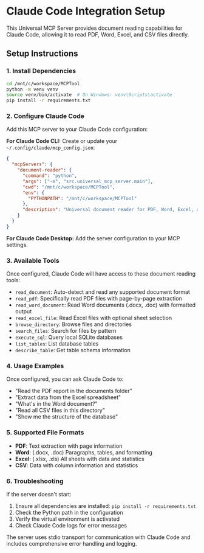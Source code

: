 # Claude Code Integration Setup

This Universal MCP Server provides document reading capabilities for Claude Code, allowing it to read PDF, Word, Excel, and CSV files directly.

## Setup Instructions

### 1. Install Dependencies

```bash
cd /mnt/c/workspace/MCPTool
python -m venv venv
source venv/bin/activate  # On Windows: venv\Scripts\activate
pip install -r requirements.txt
```

### 2. Configure Claude Code

Add this MCP server to your Claude Code configuration:

**For Claude Code CLI:**
Create or update your `~/.config/claude/mcp_config.json`:

```json
{
  "mcpServers": {
    "document-reader": {
      "command": "python",
      "args": ["-m", "src.universal_mcp_server.main"],
      "cwd": "/mnt/c/workspace/MCPTool",
      "env": {
        "PYTHONPATH": "/mnt/c/workspace/MCPTool"
      },
      "description": "Universal document reader for PDF, Word, Excel, and CSV files"
    }
  }
}
```

**For Claude Code Desktop:**
Add the server configuration to your MCP settings.

### 3. Available Tools

Once configured, Claude Code will have access to these document reading tools:

- `read_document`: Auto-detect and read any supported document format
- `read_pdf`: Specifically read PDF files with page-by-page extraction
- `read_word_document`: Read Word documents (.docx, .doc) with formatted output
- `read_excel_file`: Read Excel files with optional sheet selection
- `browse_directory`: Browse files and directories
- `search_files`: Search for files by pattern
- `execute_sql`: Query local SQLite databases
- `list_tables`: List database tables
- `describe_table`: Get table schema information

### 4. Usage Examples

Once configured, you can ask Claude Code to:

- "Read the PDF report in the documents folder"
- "Extract data from the Excel spreadsheet"
- "What's in the Word document?"
- "Read all CSV files in this directory"
- "Show me the structure of the database"

### 5. Supported File Formats

- **PDF**: Text extraction with page information
- **Word**: (.docx, .doc) Paragraphs, tables, and formatting
- **Excel**: (.xlsx, .xls) All sheets with data and statistics  
- **CSV**: Data with column information and statistics

### 6. Troubleshooting

If the server doesn't start:

1. Ensure all dependencies are installed: `pip install -r requirements.txt`
2. Check the Python path in the configuration
3. Verify the virtual environment is activated
4. Check Claude Code logs for error messages

The server uses stdio transport for communication with Claude Code and includes comprehensive error handling and logging.